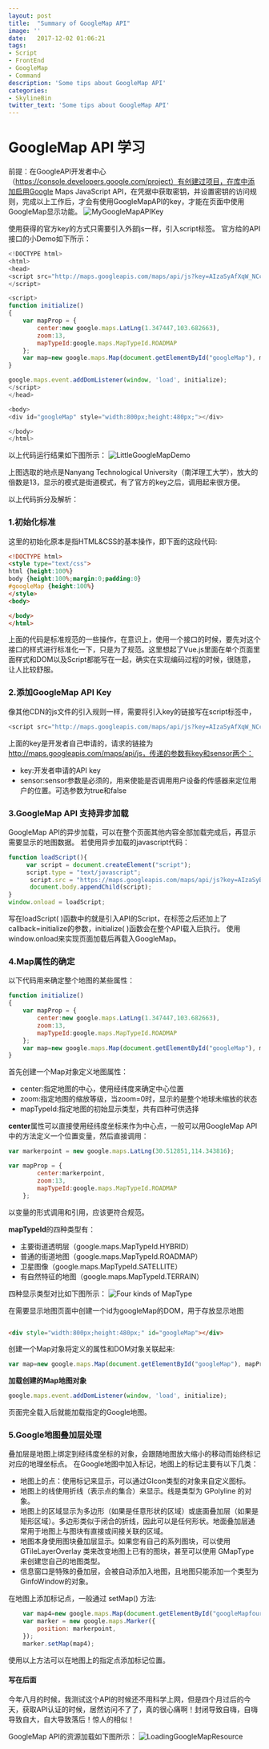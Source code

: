 ```yaml
---
layout: post
title:  "Summary of GoogleMap API"
image: ''
date:   2017-12-02 01:06:21
tags:
- Script
- FrontEnd
- GoogleMap
- Command
description: 'Some tips about GoogleMap API'
categories:
- SkylineBin
twitter_text: 'Some tips about GoogleMap API'
---
```


# GoogleMap API 学习

前提：在GoogleAPI开发者中心（https://console.developers.google.com/project）有创建过项目，在库中添加启用Google Maps JavaScript API，在凭据中获取密钥，并设置密钥的访问规则，完成以上工作后，才会有使用GoogleMapAPI的key，才能在页面中使用GoogleMap显示功能。
![MyGoogleMapAPIKey](http://osaussnqu.bkt.clouddn.com/image/blog/GoogleMapGoogleMapKey.png)


使用获得的官方key的方式只需要引入外部js一样，引入script标签。
官方给的API接口的小Demo如下所示：
```javascript
<!DOCTYPE html>
<html>
<head>
<script src="http://maps.googleapis.com/maps/api/js?key=AIzaSyAfXqW_NCcDT4xXIuM5osLZP0mO6BaWECc&sensor=false">
</script>

<script>
function initialize()
{
    var mapProp = {
        center:new google.maps.LatLng(1.347447,103.682663),
        zoom:13,
        mapTypeId:google.maps.MapTypeId.ROADMAP
    };
    var map=new google.maps.Map(document.getElementById("googleMap"), mapProp);
}

google.maps.event.addDomListener(window, 'load', initialize);
</script>
</head>

<body>
<div id="googleMap" style="width:800px;height:480px;"></div>

</body>
</html>


```
以上代码运行结果如下图所示：
![LittleGoogleMapDemo](http://osaussnqu.bkt.clouddn.com/image/blog/GoogleMapNYTU.png)

上图选取的地点是Nanyang Technological University（南洋理工大学），放大的倍数是13，显示的模式是街道模式，有了官方的key之后，调用起来很方便。

以上代码拆分及解析：
### 1.初始化标准
这里的初始化原本是指HTML&CSS的基本操作，即下面的这段代码:
```html
<!DOCTYPE html>
<style type="text/css">
html {height:100%}
body {height:100%;margin:0;padding:0}
#googleMap {height:100%}
</style>
<body>

</body>
</html>
```
上面的代码是标准规范的一些操作，在意识上，使用一个接口的时候，要先对这个接口的样式进行标准化一下，只是为了规范。这里想起了Vue.js里面在单个页面里面样式和DOM以及Script都能写在一起，确实在实现编码过程的时候，很随意，让人比较舒服。

### 2.添加GoogleMap API Key
像其他CDN的js文件的引入规则一样，需要将引入key的链接写在script标签中，
```javascript
<script src="http://maps.googleapis.com/maps/api/js?key=AIzaSyAfXqW_NCcDT4xXIuM5osLZP0mO6BaWECc&sensor=false"></script>
```
上面的key是开发者自己申请的，请求的链接为 http://maps.googleapis.com/maps/api/js，传递的参数有key和sensor两个：

* key:开发者申请的API key
* sensor:sensor参数是必须的，用来使能是否调用用户设备的传感器来定位用户的位置。可选参数为true和false

### 3.GoogleMap API 支持异步加载
GoogleMap API的异步加载，可以在整个页面其他内容全部加载完成后，再显示需要显示的地图数据。
若使用异步加载的javascript代码：
```javascript
function loadScript(){
     var script = document.createElement("script");
     script.type = "text/javascript";
      script.src = "https://maps.googleapis.com/maps/api/js?key=AIzaSyBzE9xAESye6Kde-3hT-6B90nfwUkcS8Yw&sensor=false&callback=initialize";
      document.body.appendChild(script);
}
window.onload = loadScript;

```
写在loadScript( )函数中的就是引入API的Script，在标签之后还加上了callback=initialize的参数，initialize( )函数会在整个API载入后执行。
使用window.onload来实现页面加载后再载入GoogleMap。

### 4.Map属性的确定
以下代码用来确定整个地图的某些属性：
```javascript
function initialize()
{
    var mapProp = {
        center:new google.maps.LatLng(1.347447,103.682663),
        zoom:13,
        mapTypeId:google.maps.MapTypeId.ROADMAP
    };
    var map=new google.maps.Map(document.getElementById("googleMap"), mapProp);
}

```
首先创建一个Map对象定义地图属性：
- center:指定地图的中心，使用经纬度来确定中心位置
- zoom:指定地图的缩放等级，当zoom=0时，显示的是整个地球未缩放的状态
- mapTypeId:指定地图的初始显示类型，共有四种可供选择

<strong>center</strong>属性可以直接使用经纬度坐标来作为中心点，一般可以用GoogleMap API中的方法定义一个位置变量，然后直接调用：
```javascript
var markerpoint = new google.maps.LatLng(30.512851,114.343816);

var mapProp = {
        center:markerpoint,
        zoom:13,
        mapTypeId:google.maps.MapTypeId.ROADMAP
    };

```
 以变量的形式调用和引用，应该更符合规范。

<strong>mapTypeId</strong>的四种类型有：

* 主要街道透明层（google.maps.MapTypeId.HYBRID）
* 普通的街道地图（google.maps.MapTypeId.ROADMAP）
* 卫星图像（google.maps.MapTypeId.SATELLITE）
* 有自然特征的地图（google.maps.MapTypeId.TERRAIN）

四种显示类型对比如下图所示：
![Four kinds of MapType](http://osaussnqu.bkt.clouddn.com/image/blog/GoogleMapNanYang.png)

在需要显示地图页面中创建一个id为googleMap的DOM，用于存放显示地图
```html

<div style="width:800px;height:480px;" id="googleMap"></div>


```
创建一个Map对象将定义的属性和DOM对象关联起来:
```javascript
var map=new google.maps.Map(document.getElementById("googleMap"), mapProp);
```
<strong>加载创建的Map地图对象</strong>
```javascript
google.maps.event.addDomListener(window, 'load', initialize);
```
页面完全载入后就能加载指定的Google地图。

### 5.Google地图叠加层处理
叠加层是地图上绑定到经纬度坐标的对象，会跟随地图放大缩小的移动而始终标记对应的地理坐标点。
在Google地图中加入标记，地图上的标记主要有以下几类：

* 地图上的点：使用标记来显示，可以通过GIcon类型的对象来自定义图标。
* 地图上的线使用折线（表示点的集合）来显示。线是类型为 GPolyline 的对象。
* 地图上的区域显示为多边形（如果是任意形状的区域）或底面叠加层（如果是矩形区域）。多边形类似于闭合的折线，因此可以是任何形状。地面叠加层通常用于地图上与图块有直接或间接关联的区域。
* 地图本身使用图块叠加层显示。如果您有自己的系列图块，可以使用 GTileLayerOverlay 类来改变地图上已有的图块，甚至可以使用 GMapType 来创建您自己的地图类型。
* 信息窗口是特殊的叠加层，会被自动添加入地图，且地图只能添加一个类型为GinfoWindow的对象。

在地图上添加标记点，一般通过 setMap() 方法:
```javascript
    var map4=new google.maps.Map(document.getElementById("googleMapfour"), mapPropfour);
    var marker = new google.maps.Marker({
	    position: markerpoint,
    });
    marker.setMap(map4);
```
使用以上方法可以在地图上的指定点添加标记位置。



#### 写在后面
今年八月的时候，我测试这个API的时候还不用科学上网，但是四个月过后的今天，获取API认证的时候，居然访问不了了，真的很心痛啊！封闭导致自嗨，自嗨导致自大，自大导致落后！惊人的相似！

GoogleMap API的资源加载如下图所示：
![LoadingGoogleMapResource](http://osaussnqu.bkt.clouddn.com/image/blog/GoogleMaptestNetwork.png)